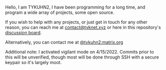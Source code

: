 Hello, I am TYKUHN2, I have been programming for a long time, and program a wide array of projects, some open source.

If you wish to help with any projects, or just get in touch for any other reason, you can reach me at contact@tyknet.xyz
or here in this repository's [discussion board](https://github.com/TYKUHN2/TYKUHN2/discussions).

Alternatively, you can contact me at [@tykuhn2:matrix.org](https://app.element.io/)

Additional note: I activated vigilant mode on 4/15/2022. Commits prior to this will be unverified, though most will be done through SSH with a secure keypair so it's largely moot.
